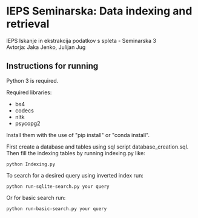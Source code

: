 # IEPS Seminarska: Data indexing and retrieval
IEPS Iskanje in ekstrakcija podatkov s spleta - Seminarska 3  
Avtorja: Jaka Jenko, Julijan Jug

## Instructions for running
Python 3 is required.

Required libraries:
- bs4
- codecs
- nltk
- psycopg2

Install them with the use of "pip install" or "conda install".  

First create a database and tables using sql script database_creation.sql.
Then fill the indexing tables by running indexing.py like:
```
python Indexing.py
```
To search for a desired query using inverted index run:
```
python run-sqlite-search.py your query
```
Or for basic search run:
```
python run-basic-search.py your query
```
